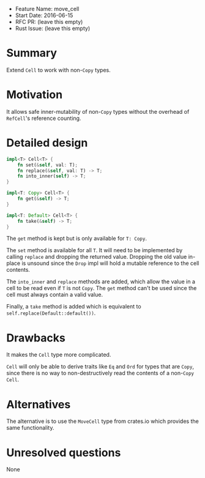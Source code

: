 - Feature Name: move_cell
- Start Date: 2016-06-15
- RFC PR: (leave this empty)
- Rust Issue: (leave this empty)

# Summary
[summary]: #summary

Extend `Cell` to work with non-`Copy` types.

# Motivation
[motivation]: #motivation

It allows safe inner-mutability of non-`Copy` types without the overhead of `RefCell`'s reference counting.

# Detailed design
[design]: #detailed-design

```rust
impl<T> Cell<T> {
    fn set(&self, val: T);
    fn replace(&self, val: T) -> T;
    fn into_inner(self) -> T;
}

impl<T: Copy> Cell<T> {
    fn get(&self) -> T;
}

impl<T: Default> Cell<T> {
    fn take(&self) -> T;
}
```

The `get` method is kept but is only available for `T: Copy`.

The `set` method is available for all `T`. It will need to be implemented by calling `replace` and dropping the returned value. Dropping the old value in-place is unsound since the `Drop` impl will hold a mutable reference to the cell contents.

The `into_inner` and `replace` methods are added, which allow the value in a cell to be read even if `T` is not `Copy`. The `get` method can't be used since the cell must always contain a valid value.

Finally, a `take` method is added which is equivalent to `self.replace(Default::default())`.

# Drawbacks
[drawbacks]: #drawbacks

It makes the `Cell` type more complicated.

`Cell` will only be able to derive traits like `Eq` and `Ord` for types that are `Copy`, since there is no way to non-destructively read the contents of a non-`Copy` `Cell`.

# Alternatives
[alternatives]: #alternatives

The alternative is to use the `MoveCell` type from crates.io which provides the same functionality.

# Unresolved questions
[unresolved]: #unresolved-questions

None
